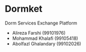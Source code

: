 # Dormket
Dorm Services Exchange Platform

- Alireza Farshi (99101976)
- Mohammad Khalafi (99105418)
- Abolfazl Ghalandary (99102026)

